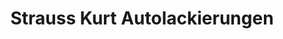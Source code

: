 ---
title: "Strauss Kurt Autolackierungen"
url: /friedrichshafen/strauss-kurt-autolackierungen/
shop: Autowerkstatt
---